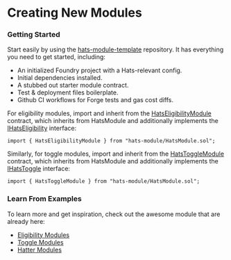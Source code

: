 # Creating New Modules

### Getting Started

Start easily by using the [hats-module-template](https://github.com/Hats-Protocol/hats-module-template) repository. It has everything you need to get started, including:

* An initialized Foundry project with a Hats-relevant config.
* Initial dependencies installed.
* A stubbed out starter module contract.
* Test & deployment files boilerplate.
* Github CI workflows for Forge tests and gas cost diffs.

For eligibility modules, import and inherit from the [HatsEligibilityModule](https://github.com/Hats-Protocol/hats-module/blob/main/src/HatsEligibilityModule.sol) contract, which inherits from HatsModule and additionally implements the [IHatsEligibility](../v1-protocol-spec/interfaces/ihatseligibility.sol.md) interface:

```solidity
import { HatsEligibilityModule } from "hats-module/HatsModule.sol";
```

Similarly, for toggle modules, import and inherit from the [HatsToggleModule](https://github.com/Hats-Protocol/hats-module/blob/main/src/HatsToggleModule.sol) contract, which inherits from HatsModule and additionally implements the [IHatsToggle](../v1-protocol-spec/interfaces/ihatstoggle.sol.md) interface:

```solidity
import { HatsToggleModule } from "hats-module/HatsModule.sol";
```

### Learn From Examples

To learn more and get inspiration, check out the awesome module that are already here:

* [Eligibility Modules](../../hats-integrations/eligibility-modules/#existing-modules)
* [Toggle Modules](../../hats-integrations/toggle-modules/#existing-modules)
* [Hatter Modules](../../hats-integrations/hatter-modules/#existing-modules)
